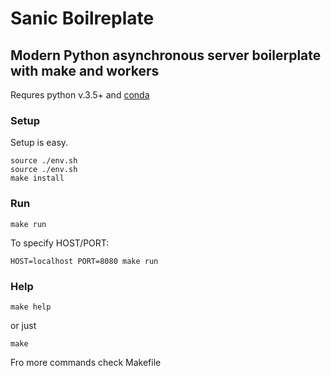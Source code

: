 # Sanic Boilreplate

## Modern Python asynchronous server boilerplate with make and workers

Requres python v.3.5+ and [conda](https://conda.io/docs/)


### Setup
Setup is easy.

```
source ./env.sh
source ./env.sh
make install
```

### Run

```
make run
```

To specify HOST/PORT:

```
HOST=localhost PORT=8080 make run
```

### Help

```
make help
```

or just

```
make
```

Fro more commands check Makefile
